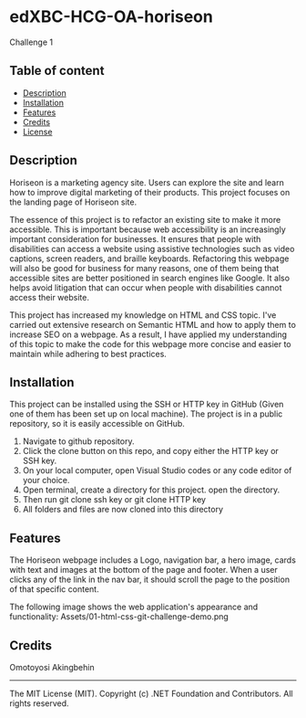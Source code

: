 # edXBC-HCG-OA-horiseon
Challenge 1


## Table of content 

* [Description](#Description)
* [Installation](#installation)
* [Features](#features)
* [Credits](#credits)
* [License](#license)

## Description 
Horiseon is a marketing agency site. Users can explore the site and learn how to improve digital marketing of their products. This project focuses on the landing page of Horiseon site. 

The essence of this project is to refactor an existing site to make it more accessible. This is important because web accessibility is an increasingly important consideration for businesses. It ensures that people with disabilities can access a website using assistive technologies such as video captions, screen readers, and braille keyboards. Refactoring this webpage will also be good for business for many reasons, one of them being that accessible sites are better positioned in search engines like Google. It also helps avoid litigation that can occur when people with disabilities cannot access their website. 

This project has increased my knowledge on HTML and CSS topic. I've carried out extensive research on Semantic HTML and how to apply them to increase SEO on a webpage. As a result, I have applied my understanding of this topic to make the code for this webpage more concise and easier to maintain while adhering to best practices.

## Installation
This project can be installed using the SSH or HTTP key in GitHub (Given one of them has been set up on local machine). The project is in a public repository, so it is easily accessible on GitHub.
1. Navigate to github repository. 
2. Click the clone button on this repo, and copy either the HTTP key or SSH key. 
3. On your local computer, open Visual Studio codes or any code editor of your choice. 
4. Open terminal, create a directory for this project. open the directory. 
5. Then run git clone ssh key or git clone HTTP key
6. All folders and files are now cloned into this directory

## Features
The Horiseon webpage includes a Logo, navigation bar, a hero image, cards with text and images at the bottom of the page and footer.
When a user clicks any of the link in the nav bar, it should scroll the page to the position of that specific content. 

The following image shows the web application's appearance and functionality:
Assets/01-html-css-git-challenge-demo.png

## Credits

Omotoyosi Akingbehin

---
The MIT License (MIT). Copyright (c) .NET Foundation and Contributors. All rights reserved.